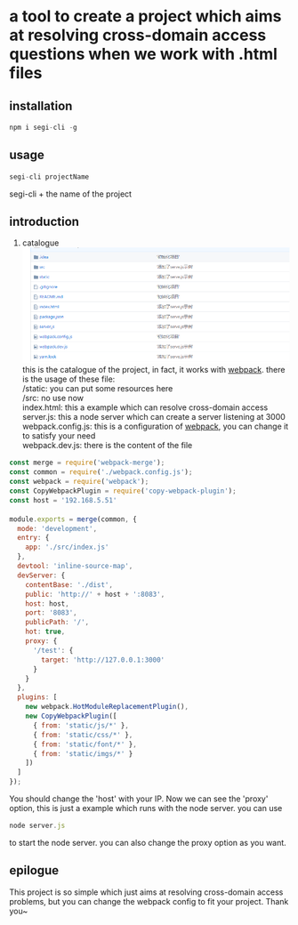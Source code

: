 # a tool to create a project which aims at resolving cross-domain access questions when we work with .html files 
 
## installation
```javascript
npm i segi-cli -g
```

## usage
```javascript
segi-cli projectName
```
segi-cli + the name of the project

## introduction
1. catalogue
![Image text](https://raw.githubusercontent.com/lronelove/segi-cli/master/images/catalogue.png)
this is the catalogue of the project, in fact, it works with [webpack](http://webpack.github.io/).
there is the usage of these file:  
/static: you can put some resources here  
/src: no use now  
index.html: this a example which can resolve cross-domain access  
server.js: this a node server which can create a server listening at 3000  
webpack.config.js: this is a configuration of [webpack](http://webpack.github.io/), you can change it to satisfy your need  
webpack.dev.js: there is the content of the file  
```javascript
const merge = require('webpack-merge');
const common = require('./webpack.config.js');
const webpack = require('webpack');
const CopyWebpackPlugin = require('copy-webpack-plugin');
const host = '192.168.5.51'

module.exports = merge(common, {
  mode: 'development',
  entry: {
    app: './src/index.js'
  },
  devtool: 'inline-source-map',
  devServer: {
    contentBase: './dist',
    public: 'http://' + host + ':8083',
    host: host,
    port: '8083',
    publicPath: '/',
    hot: true,
    proxy: {
      '/test': {
        target: 'http://127.0.0.1:3000'
      }
    }
  },
  plugins: [
    new webpack.HotModuleReplacementPlugin(),
    new CopyWebpackPlugin([
      { from: 'static/js/*' },
      { from: 'static/css/*' },
      { from: 'static/font/*' },
      { from: 'static/imgs/*' }
    ])
  ]
});
```  
You should change the 'host' with your IP. Now we can see the 'proxy' option, this is just a example which runs with the node server.
you can use
 ```javascript 
node server.js  
```
to start the node server.
you can also change the proxy option as you want.

## epilogue
This project is so simple which just aims at resolving cross-domain access problems, but you can change the webpack config to fit your project.
Thank you~


